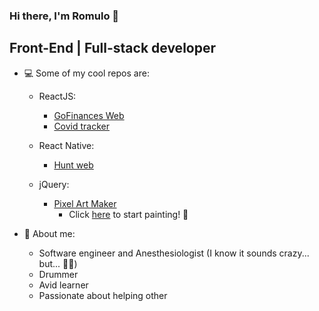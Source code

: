### Hi there, I'm Romulo 🙂
## Front-End | Full-stack developer

<!--
**romluc/romluc** is a ✨ _special_ ✨ repository because its `README.md` (this file) appears on your GitHub profile.

- 🌱 I’m currently learning ...
- 👯 I’m looking to collaborate on ...
- 🤔 I’m looking for help with ...
- 💬 Ask me about ...
- 📫 How to reach me: ...
- 😄 Pronouns: ...
- ⚡ Fun fact: ...
-->


- 💻 Some of my cool repos are:

  - ReactJS:

    - [GoFinances Web](https://github.com/romluc/gostack11-challenge-gofinancesweb)
    - [Covid tracker](https://github.com/romluc/covid-tracker)

  - React Native: 

    - [Hunt web](https://github.com/romluc/huntweb)
   
  - jQuery:
    - [Pixel Art Maker](https://github.com/romluc/pixel-art-maker)
      -    Click [here](https://romluc.github.io/pixel-art-maker/) to start painting! 🎨  

- 💬 About me:

  - Software engineer and Anesthesiologist (I know it sounds crazy... but... 🤷‍♂️)
  - Drummer
  - Avid learner
  - Passionate about helping other

